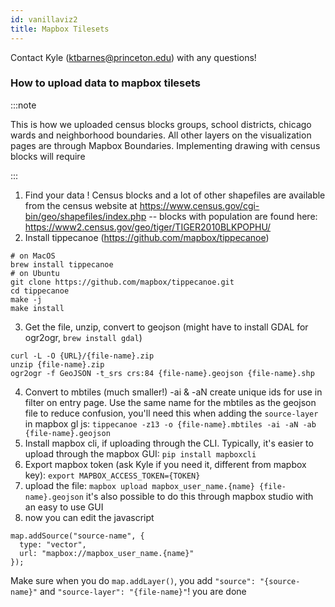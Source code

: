 ```yaml
---
id: vanillaviz2
title: Mapbox Tilesets
---
```

Contact Kyle (ktbarnes@princeton.edu) with any questions!

### How to upload data to mapbox tilesets

:::note

This is how we uploaded census blocks groups, school districts, chicago wards and neighborhood boundaries. All other layers on the visualization pages are through Mapbox Boundaries. Implementing drawing with census blocks will require

:::
1. Find your data ! Census blocks and a lot of other shapefiles are available from the census website at https://www.census.gov/cgi-bin/geo/shapefiles/index.php -- blocks with population are found here: https://www2.census.gov/geo/tiger/TIGER2010BLKPOPHU/
2. Install tippecanoe (https://github.com/mapbox/tippecanoe)

```
# on MacOS
brew install tippecanoe
# on Ubuntu
git clone https://github.com/mapbox/tippecanoe.git
cd tippecanoe
make -j
make install
```

3. Get the file, unzip, convert to geojson (might have to install GDAL for ogr2ogr, `brew install gdal`)

```
curl -L -O {URL}/{file-name}.zip
unzip {file-name}.zip
ogr2ogr -f GeoJSON -t_srs crs:84 {file-name}.geojson {file-name}.shp
```

4. Convert to mbtiles (much smaller!) -ai & -aN create unique ids for use in filter on entry page. Use the same name for the mbtiles as the geojson file to reduce confusion, you'll need this when adding the `source-layer` in mapbox gl js: `tippecanoe -z13 -o {file-name}.mbtiles -ai -aN -ab {file-name}.geojson`
5. Install mapbox cli, if uploading through the CLI. Typically, it's easier to upload through the mapbox GUI: `pip install mapboxcli`
6. Export mapbox token (ask Kyle if you need it, different from mapbox key): `export MAPBOX_ACCESS_TOKEN={TOKEN}`
7. upload the file: `mapbox upload mapbox_user_name.{name} {file-name}.geojson` it's also possible to do this through mapbox studio with an easy to use GUI
8. now you can edit the javascript

```
map.addSource("source-name", {
  type: "vector",
  url: "mapbox://mapbox_user_name.{name}"
});
```

Make sure when you do `map.addLayer()`, you add `"source": "{source-name}"` and `"source-layer": "{file-name}"`! you are done
